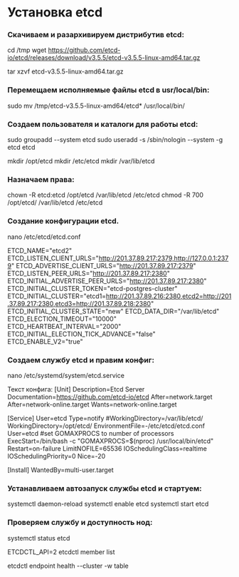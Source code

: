 
#	Установка etcd
### Скачиваем и разархивируем дистрибутив etcd:
cd /tmp
wget https://github.com/etcd-io/etcd/releases/download/v3.5.5/etcd-v3.5.5-linux-amd64.tar.gz

tar xzvf etcd-v3.5.5-linux-amd64.tar.gz

### Перемещаем исполняемые файлы etcd в usr/local/bin:
sudo mv /tmp/etcd-v3.5.5-linux-amd64/etcd* /usr/local/bin/

### Создаем пользователя и каталоги для работы  etcd:
sudo groupadd --system etcd
sudo useradd -s /sbin/nologin --system -g etcd etcd

mkdir /opt/etcd
mkdir /etc/etcd
mkdir /var/lib/etcd

### Назначаем права:
chown -R etcd:etcd /opt/etcd /var/lib/etcd /etc/etcd
chmod -R 700 /opt/etcd/ /var/lib/etcd /etc/etcd

### Создание конфигурации etcd.
nano /etc/etcd/etcd.conf

ETCD_NAME="etcd2"
ETCD_LISTEN_CLIENT_URLS="http://201.37.89.217:2379,http://127.0.0.1:2379"
ETCD_ADVERTISE_CLIENT_URLS="http://201.37.89.217:2379"
ETCD_LISTEN_PEER_URLS="http://201.37.89.217:2380"
ETCD_INITIAL_ADVERTISE_PEER_URLS="http://201.37.89.217:2380"
ETCD_INITIAL_CLUSTER_TOKEN="etcd-postgres-cluster"
ETCD_INITIAL_CLUSTER="etcd1=http://201.37.89.216:2380,etcd2=http://201.37.89.217:2380,etcd3=http://201.37.89.218:2380"
ETCD_INITIAL_CLUSTER_STATE="new"
ETCD_DATA_DIR="/var/lib/etcd"
ETCD_ELECTION_TIMEOUT="10000"
ETCD_HEARTBEAT_INTERVAL="2000"
ETCD_INITIAL_ELECTION_TICK_ADVANCE="false"
ETCD_ENABLE_V2="true"


### Создаем службу etcd и правим конфиг:
nano /etc/systemd/system/etcd.service

Текст конфига:
[Unit]
Description=Etcd Server
Documentation=https://github.com/etcd-io/etcd
After=network.target
After=network-online.target
Wants=network-online.target
  
[Service]
User=etcd
Type=notify
#WorkingDirectory=/var/lib/etcd/
WorkingDirectory=/opt/etcd/
EnvironmentFile=-/etc/etcd/etcd.conf
User=etcd
#set GOMAXPROCS to number of processors
ExecStart=/bin/bash -c "GOMAXPROCS=$(nproc) /usr/local/bin/etcd"
Restart=on-failure
LimitNOFILE=65536
IOSchedulingClass=realtime
IOSchedulingPriority=0
Nice=-20
 
[Install]
WantedBy=multi-user.target

### Устанавливаем автозапуск службы etcd и стартуем:
systemctl daemon-reload
systemctl enable etcd
systemctl start etcd

### Проверяем службу и доступность нод:
systemctl status etcd

ETCDCTL_API=2 etcdctl member list

etcdctl endpoint health --cluster -w table